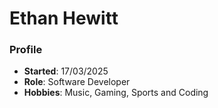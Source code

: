 # Ethan Hewitt

### Profile
- **Started**: 17/03/2025
- **Role**: Software Developer
- **Hobbies**: Music, Gaming, Sports and Coding